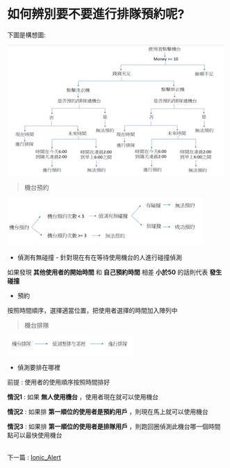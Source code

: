 # 如何辨別要不要進行排隊預約呢?

下圖是構想圖:


<img src="教程圖片/nnnnstructure.png" width="500px" height="300px">


> 機台預約

<img src="教程圖片/norder.png" width="450px" height="110px">


* 偵測有無碰撞 - 針對現在有在等待使用機台的人進行碰撞偵測

 如果發現 **其他使用者的開始時間** 和 **自己預約時間** 相差 **小於50** 的話則代表 **發生碰撞**

* 預約

 按照時間順序，選擇適當位置，把使用者選擇的時間加入陣列中


> 機台排隊

<img src="教程圖片/waiting.png" width="290px" height="46px">


* 偵測要排在哪裡 

前提 : 使用者的使用順序按照時間排好

**情況1** : 如果 **無人使用機台** ，使用者現在就可以使用機台

**情況2** : 如果排 **第一順位的使用者是預約用戶** ，則現在馬上就可以使用機台

**情況3** : 如果排 **第一順位的使用者是排隊用戶** ，則跑回圈偵測此機台哪一個時間點可以最快使用機台


\
下一篇 : [Ionic_Alert](9_Ionic_Alert.md)
